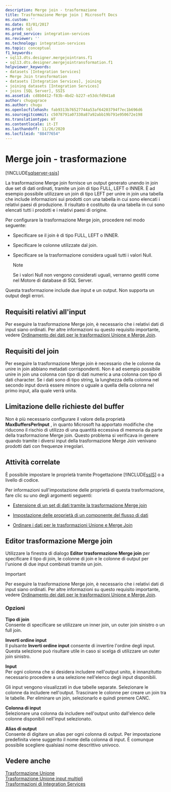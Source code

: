 ```yaml
---
description: Merge join - trasformazione
title: Trasformazione Merge join | Microsoft Docs
ms.custom: ''
ms.date: 03/01/2017
ms.prod: sql
ms.prod_service: integration-services
ms.reviewer: ''
ms.technology: integration-services
ms.topic: conceptual
f1_keywords:
- sql13.dts.designer.mergejointrans.f1
- sql13.dts.designer.mergejointransformation.f1
helpviewer_keywords:
- datasets [Integration Services]
- Merge Join transformation
- datasets [Integration Services], joining
- joining datasets [Integration Services]
- joins [SQL Server], SSIS
ms.assetid: cd8b0412-f83b-4bd2-b227-e53dcfd941a8
author: chugugrace
ms.author: chugu
ms.openlocfilehash: fab9313b76527744a53af64203794f7ec1b696d6
ms.sourcegitcommit: c5078791a07330a87a92abb19b791e950672e198
ms.translationtype: HT
ms.contentlocale: it-IT
ms.lasthandoff: 11/26/2020
ms.locfileid: "88477654"
---
```

# <a name="merge-join-transformation"></a>Merge join - trasformazione

[!INCLUDE[sqlserver-ssis](../../../includes/applies-to-version/sqlserver-ssis.md)]


  La trasformazione Merge join fornisce un output generato unendo in join due set di dati ordinati, tramite un join di tipo FULL, LEFT o INNER. È ad esempio possibile utilizzare un join di tipo LEFT per unire in join una tabella che include informazioni sui prodotti con una tabella in cui sono elencati i relativi paesi di produzione. Il risultato è costituito da una tabella in cui sono elencati tutti i prodotti e i relativi paesi di origine.  
  
 Per configurare la trasformazione Merge join, procedere nel modo seguente:  
  
-   Specificare se il join è di tipo FULL, LEFT o INNER.  
  
-   Specificare le colonne utilizzate dal join.  
  
-   Specificare se la trasformazione considera uguali tutti i valori Null.  
  
    > [!NOTE]  
    >  Se i valori Null non vengono considerati uguali, verranno gestiti come nel Motore di database di SQL Server.  
  
 Questa trasformazione include due input e un output. Non supporta un output degli errori.  
  
## <a name="input-requirements"></a>Requisiti relativi all'input  
 Per eseguire la trasformazione Merge join, è necessario che i relativi dati di input siano ordinati. Per altre informazioni su questo requisito importante, vedere [Ordinamento dei dati per le trasformazioni Unione e Merge Join](../../../integration-services/data-flow/transformations/sort-data-for-the-merge-and-merge-join-transformations.md).  
  
## <a name="join-requirements"></a>Requisiti del join  
 Per eseguire la trasformazione Merge join è necessario che le colonne da unire in join abbiano metadati corrispondenti. Non è ad esempio possibile unire in join una colonna con tipo di dati numeric a una colonna con tipo di dati character. Se i dati sono di tipo string, la lunghezza della colonna nel secondo input dovrà essere minore o uguale a quella della colonna nel primo input, alla quale verrà unita.  
  
## <a name="buffer-throttling"></a>Limitazione delle richieste del buffer  
 Non è più necessario configurare il valore della proprietà **MaxBuffersPerInput** , in quanto Microsoft ha apportato modifiche che riducono il rischio di utilizzo di una quantità eccessiva di memoria da parte della trasformazione Merge join. Questo problema si verificava in genere quando tramite i diversi input della trasformazione Merge Join venivano prodotti dati con frequenze irregolari.  
  
## <a name="related-tasks"></a>Attività correlate  
 È possibile impostare le proprietà tramite Progettazione [!INCLUDE[ssIS](../../../includes/ssis-md.md)] o a livello di codice.  
  
 Per informazioni sull'impostazione delle proprietà di questa trasformazione, fare clic su uno degli argomenti seguenti:  
  
-   [Estensione di un set di dati tramite la trasformazione Merge join](../../../integration-services/data-flow/transformations/extend-a-dataset-by-using-the-merge-join-transformation.md)  
  
-   [Impostazione delle proprietà di un componente del flusso di dati](../../../integration-services/data-flow/set-the-properties-of-a-data-flow-component.md)  
  
-   [Ordinare i dati per le trasformazioni Unione e Merge Join](../../../integration-services/data-flow/transformations/sort-data-for-the-merge-and-merge-join-transformations.md)  
  
## <a name="merge-join-transformation-editor"></a>Editor trasformazione Merge join
  Utilizzare la finestra di dialogo **Editor trasformazione Merge join** per specificare il tipo di join, le colonne di join e le colonne di output per l'unione di due input combinati tramite un join.  
  
> [!IMPORTANT]  
>  Per eseguire la trasformazione Merge join, è necessario che i relativi dati di input siano ordinati. Per altre informazioni su questo requisito importante, vedere [Ordinamento dei dati per le trasformazioni Unione e Merge Join](../../../integration-services/data-flow/transformations/sort-data-for-the-merge-and-merge-join-transformations.md).  
  
### <a name="options"></a>Opzioni  
 **Tipo di join**  
 Consente di specificare se utilizzare un inner join, un outer join sinistro o un full join.  
  
 **Inverti ordine input**  
 Il pulsante **Inverti ordine input** consente di invertire l'ordine degli input. Questa selezione può risultare utile in caso si scelga di utilizzare un outer join sinistro.  
  
 **Input**  
 Per ogni colonna che si desidera includere nell'output unito, è innanzitutto necessario procedere a una selezione nell'elenco degli input disponibili.  
  
 Gli input vengono visualizzati in due tabelle separate. Selezionare le colonne da includere nell'output. Trascinare le colonne per creare un join tra le tabelle. Per eliminare un join, selezionarlo e quindi premere CANC.  
  
 **Colonna di input**  
 Selezionare una colonna da includere nell'output unito dall'elenco delle colonne disponibili nell'input selezionato.  
  
 **Alias di output**  
 Consente di digitare un alias per ogni colonna di output. Per impostazione predefinita viene suggerito il nome della colonna di input. È comunque possibile scegliere qualsiasi nome descrittivo univoco.  
  
## <a name="see-also"></a>Vedere anche  
 [Trasformazione Unione](../../../integration-services/data-flow/transformations/merge-transformation.md)   
 [Trasformazione Unione input multipli](../../../integration-services/data-flow/transformations/union-all-transformation.md)   
 [Trasformazioni di Integration Services](../../../integration-services/data-flow/transformations/integration-services-transformations.md)  
  
  
